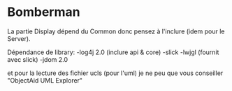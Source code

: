 Bomberman
=========

La partie Display dépend du Common donc pensez à l'inclure (idem pour le Server).

Dépendance de library:
  -log4j 2.0 (inclure api & core)
  -slick
  -lwjgl (fournit avec slick)
  -jdom 2.0

et pour la lecture des fichier ucls (pour l'uml) je ne peu que vous conseiller "ObjectAid UML Explorer"
